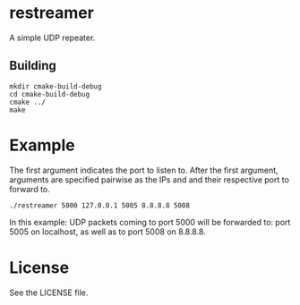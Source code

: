 # restreamer
A simple UDP repeater.

## Building

```
mkdir cmake-build-debug 
cd cmake-build-debug 
cmake ../
make
```

# Example

The first argument indicates the port to listen to.
After the first argument, arguments are specified pairwise as the IPs and and their respective port to forward to.
```
./restreamer 5000 127.0.0.1 5005 8.8.8.8 5008
```
In this example: UDP packets coming to port 5000 will be forwarded to: port 5005 on localhost, as well as to port 5008 on 8.8.8.8.

# License

See the LICENSE file.

